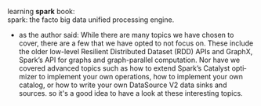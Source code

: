 learning **spark** book:  
spark: the facto big data unified processing engine.

- as the author said: While there are many topics we have chosen to cover, there are a few that we have
opted to not focus on. These include the older low-level Resilient Distributed Dataset
(RDD) APIs and GraphX, Spark’s API for graphs and graph-parallel computation.
Nor have we covered advanced topics such as how to extend Spark’s Catalyst opti‐
mizer to implement your own operations, how to implement your own catalog, or
how to write your own DataSource V2 data sinks and sources.
so it's a good idea to have a look at these interesting topics.